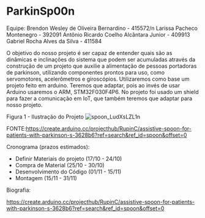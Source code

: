 # ParkinSp00n
Equipe:
Brendon Wesley de Oliveira Bernardino - 415572/n
Larissa Pacheco Montenegro - 392091
Antônio Ricardo Coelho Alcântara Junior - 409913
Gabriel Rocha Alves da Silva - 411584

O objetivo do nosso projeto é ser capaz de entender quais são as dinâmicas e inclinações do sistema que podem ser acumuladas através da construção de um projeto que auxilie a alimentação de pessoas portadoras de parkinson, utilizando componentes prontos para uso, como servomotores, acelerômetros e giroscópios.
Utilizaremos como base um projeto feito em arduino. Teremos que adaptar, pois ao invés de usar Arduino usaremos o ARM, STM32F030F4P6.
No projeto foi usado um shield para fazer a comunicação em IoT, que também teremos que adaptar para nosso projeto.

Figura 1 - Ilustração do Projeto
![spoon_LudXsLZL1n](https://user-images.githubusercontent.com/47569587/67051016-56d3c280-f110-11e9-9274-99ddca5976a3.jpeg)

FONTE:https://create.arduino.cc/projecthub/RupinC/assistive-spoon-for-patients-with-parkinson-s-3628b6?ref=search&ref_id=spoon&offset=0



Cronograma (prazos estimados):

- Definir Materiais do projeto (17/10 - 24/10)
- Compra de Material (25/10 - 30/10)
- Desenvolvimento do Código (01/11 - 15/11)
- Montagem (15/11 - 31/11)






Biografia: 

https://create.arduino.cc/projecthub/RupinC/assistive-spoon-for-patients-with-parkinson-s-3628b6?ref=search&ref_id=spoon&offset=0
